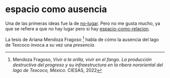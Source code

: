 # espacio como ausencia

Una de las primeras ideas fue la de [no-lugar](no-lugar.md). Pero no me gusta mucho, ya que se refiere a que no hay lugar pero sí hay [espacio-como-relacion](espacio-como-relacion.md).

La tesis de Ariana Mendoza Fragoso [^amf] habla de cómo la ausencia del lago de Texcoco invoca a su vez una *presencia*.

[^amf]: Mendoza Fragoso, *Vivir a la orilla, vivir en el fango. La producción destructiva del progreso y su infraestructura en la ribera nororiental del lago de Texcoco, México*. CIESAS, 2022
